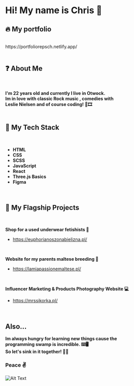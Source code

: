 # Hi! My name is Chris 👋

## 🔥 My portfolio 
<br />
https://portfoliorepsch.netlify.app/
<br /><br />

## ❓ About Me 

<br />

**I'm 22 years old and currently I live in Otwock.<br />
Im in love with classic Rock music , comedies with<br />
Leslie Nielsen and of course coding! 🎸🎞**
<br /><br />

## 🔧 My Tech Stack 

<br />

- **HTML**
- **CSS**
- **SCSS**
- **JavaScript**
- **React**
- **Three.js Basics**
- **Figma**

<br />

## 📐 My Flagship Projects

<br />

**Shop for a used underwear fetishists 💋**
- https://euphorianoszonabielizna.pl/

<br />

**Website for my parents maltese breeding 🐶**
- https://lamiapassionemaltese.pl/

<br />

**Influencer Marketing & Products Photography Website 💻**
- https://mrssikorka.pl/

<br />

## Also... 

**Im always hungry for learning new things cause the <br />programming swamp is incredible. ⌨️🖥<br />
So let's sink in it together! 🏊‍♀️**

### Peace ✌️

![Alt Text](https://c.tenor.com/j5YcO9slE7YAAAAC/leslie-nielsen-nothing-to-see-here.gif)






